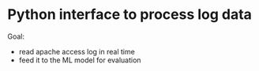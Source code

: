 # Python interface to process log data

Goal:
- read apache access log in real time
- feed it to the ML model for evaluation
